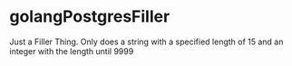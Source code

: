 # golangPostgresFiller
Just a Filler Thing. Only does a string with a specified length of 15 and an integer with the length until 9999
